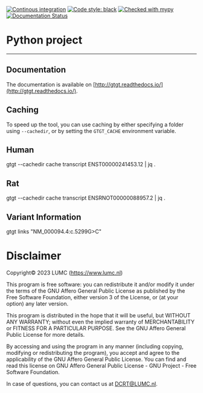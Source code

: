 [![Continous integration](https://github.com/DCRT-LUMC/GTGT/actions/workflows/ci.yml/badge.svg)](https://github.com/DCRT-LUMC/GTGT/actions/workflows/ci.yml)
[![Code style: black](https://img.shields.io/badge/code%20style-black-000000.svg)](https://github.com/psf/black)
[![Checked with mypy](http://www.mypy-lang.org/static/mypy_badge.svg)](http://mypy-lang.org/)
[![Documentation Status](https://readthedocs.org/projects/gtgt/badge/?version=latest)](https://gtgt.readthedocs.io/en/latest/?badge=latest)

# Python project
------------------------------------------------------------------------

## Documentation
The documentation is available on [http://gtgt.readthedocs.io/](http://gtgt.readthedocs.io/).

## Caching
To speed up the tool, you can use caching by either specifying a folder using `--cachedir`, or by setting the `GTGT_CACHE` environment variable.

## Human
gtgt --cachedir cache transcript ENST00000241453.12 | jq .

## Rat
gtgt --cachedir cache transcript ENSRNOT00000088957.2 | jq .


## Variant Information
gtgt links "NM_000094.4:c.5299G>C"

# Disclaimer
Copyright© 2023 LUMC (https://www.lumc.nl)

This program is free software: you can redistribute it and/or modify it under
the terms of the GNU Affero General Public License as published by the Free
Software Foundation, either version 3 of the License, or (at your option) any
later version.

This program is distributed in the hope that it will be useful, but WITHOUT ANY
WARRANTY; without even the implied warranty of MERCHANTABILITY or FITNESS FOR A
PARTICULAR PURPOSE. See the GNU Affero General Public License for more details.

By accessing and using the program in any manner (including copying, modifying
or redistributing the program), you accept and agree to the applicability of
the GNU Affero General Public License. You can find and read this license on
GNU Affero General Public License - GNU Project - Free Software Foundation.

In case of questions, you can contact us at DCRT@LUMC.nl.
